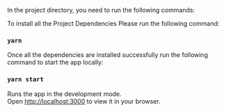 In the project directory, you need to run the following commands:

To install all the Project Dependencies Please run the following command:
### `yarn`

Once all the dependencies are installed successfully run the following command to start the app locally:
### `yarn start`

Runs the app in the development mode.\
Open [http://localhost:3000](http://localhost:3000) to view it in your browser.
